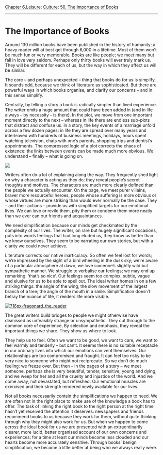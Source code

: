 [Chapter 6.Leisure](https://www.theschooloflife.com/thebookoflife/category/leisure/): [Culture](https://www.theschooloflife.com/thebookoflife/category/leisure/culture/): [50. The Importance of Books](https://www.theschooloflife.com/thebookoflife/the-importance-of-books/)

* * *

# The Importance of Books

Around 130 million books have been published in the history of humanity; a heavy reader will at best get through 6,000 in a lifetime. Most of them won’t be much fun or very memorable. Books are like people; we meet many but fall in love very seldom. Perhaps only thirty books will ever truly mark us. They will be different for each of us, but the way in which they affect us will be similar.

The core – and perhaps unexpected – thing that books do for us is simplify. It sounds odd, because we think of literature as sophisticated. But there are powerful ways in which books organise, and clarify our concerns – and in this sense simplify.

Centrally, by telling a story a book is radically simpler than lived experience. The writer omits a huge amount that could have been added in (and in life always – by necessity – is there). In the plot, we move from one important moment directly to the next – whereas in life there are endless sub-plots that distract and confuse us. In a story, the key events of a marriage unfold across a few dozen pages: in life they are spread over many years and interleaved with hundreds of business meetings, holidays, hours spent watching television, chats with one’s parents, shopping trips and dentist’s appointments. The compressed logic of a plot corrects the chaos of existence: the links between events can be made much more obvious. We understand – finally – what is going on.

![](https://www.theschooloflife.com/thebookoflife/wp-content/uploads/2014/12/Octavian_Smigelschi_-_Tanar_citind.jpg)

Writers often do a lot of explaining along the way. They frequently shed light on why a character is acting as they do; they reveal people’s secret thoughts and motives. The characters are much more clearly defined than the people we actually encounter. On the page, we meet purer villains, braver more resourceful heroes, people whose suffering is more obvious or whose virtues are more striking than would ever normally be the case. They – and their actions – provide us with simplified targets for our emotional lives. We can love or revile them, pity them or condemn them more neatly than we ever can our friends and acquaintances.

We need simplification because our minds get checkmated by the complexity of our lives. The writer, on rare but hugely significant occasions, puts into words feelings that had long eluded us, they know us better than we know ourselves. They seem to be narrating our own stories, but with a clarity we could never achieve.

Literature corrects our native inarticulacy. So often we feel lost for words; we’re impressed by the sight of a bird wheeling in the dusk sky; we’re aware of a particular atmosphere at dawn, we love someone’s slightly wild but sympathetic manner. We struggle to verbalise our feelings; we may end up remarking: ‘that’s so nice’. Our feelings seem too complex, subtle, vague and elusive for us to be able to spell out. The ideal writer homes in on a few striking things: the angle of the wing; the slow movement of the largest branch of a tree; the angle of the mouth in a smile. Simplification doesn’t betray the nuance of life, it renders life more visible.

[![716px-fragonard_the_reader](https://www.theschooloflife.com/thebookoflife/wp-content/uploads/2017/01/716px-Fragonard_The_Reader.jpg)](http://www.thebookoflife.org/wp-content/uploads/2017/01/716px-Fragonard_The_Reader.jpg)

The great writers build bridges to people we might otherwise have dismissed as unfeasibly strange or unsympathetic. They cut through to the common core of experience. By selection and emphasis, they reveal the important things we share. They show us where to look.

They help us to feel. Often we want to be good, we want to care, we want to feel warmly and tenderly – but can’t. It seems there is no suitable receptacle in our ordinary lives into which our emotions can vent themselves. Our relationships are too compromised and fraught. It can feel too risky to be very nice to someone who might not reciprocate. So we don’t do much feeling; we freeze over. But then – in the pages of a story – we meet someone, perhaps she is very beautiful, tender, sensitive, young and dying; and we weep for her and all the cruelty and injustice of the world. And we come away, not devastated, but refreshed. Our emotional muscles are exercised and their strength rendered newly available for our lives.

Not all books necessarily contain the simplifications we happen to need. We are often not in the right place to make use of the knowledge a book has to offer. The task of linking the right book to the right person at the right time hasn’t yet received the attention it deserves: newspapers and friends recommend books to us because they work for them, without quite thinking through why they might also work for us. But when we happen to come across the ideal book for us we are presented with an extraordinarily clearer, more lucid, better organised account of our own concerns and experiences: for a time at least our minds become less clouded and our hearts become more accurately sensitive. Through books’ benign simplification, we become a little better at being who we always really were.
